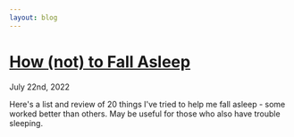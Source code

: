 ```yaml
---
layout: blog
---
```


# [How (not) to Fall Asleep](./2020-07-22-sleep)
July 22nd, 2022

Here's a list and review of 20 things I've tried to help me fall asleep - some worked better than others. May be useful for those who also have trouble sleeping.

